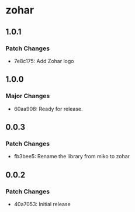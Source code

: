 # zohar

## 1.0.1

### Patch Changes

-   7e8c175: Add Zohar logo

## 1.0.0

### Major Changes

-   60aa908: Ready for release.

## 0.0.3

### Patch Changes

-   fb3bee5: Rename the library from miko to zohar

## 0.0.2

### Patch Changes

-   40a7053: Initial release
